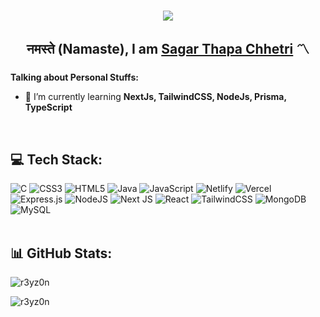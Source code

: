 <div align="center">
  
<br/>
  
 [![](https://visitcount.itsvg.in/api?id=r3yz0n&icon=5&color=0)](https://visitcount.itsvg.in)
 
</div>

###

<h2 align="center">नमस्ते (Namaste), I am <a href="https://prem.dev/" target="_blank">Sagar Thapa Chhetri</a> 〽️ </h2>

###


**Talking about Personal Stuffs:**

- 🌱 I’m currently learning **NextJs, TailwindCSS, NodeJs, Prisma, TypeScript**


<br/>

## 💻 Tech Stack:
<!---
Edit the language and tools from -> https://gprm.itsvg.in/
--->

![C](https://img.shields.io/badge/c-%2300599C.svg?style=for-the-badge&logo=c&logoColor=white) ![CSS3](https://img.shields.io/badge/css3-%231572B6.svg?style=for-the-badge&logo=css3&logoColor=white) ![HTML5](https://img.shields.io/badge/html5-%23E34F26.svg?style=for-the-badge&logo=html5&logoColor=white) ![Java](https://img.shields.io/badge/java-%23ED8B00.svg?style=for-the-badge&logo=java&logoColor=white) ![JavaScript](https://img.shields.io/badge/javascript-%23323330.svg?style=for-the-badge&logo=javascript&logoColor=%23F7DF1E) ![Netlify](https://img.shields.io/badge/netlify-%23000000.svg?style=for-the-badge&logo=netlify&logoColor=#00C7B7) ![Vercel](https://img.shields.io/badge/vercel-%23000000.svg?style=for-the-badge&logo=vercel&logoColor=white) ![Express.js](https://img.shields.io/badge/express.js-%23404d59.svg?style=for-the-badge&logo=express&logoColor=%2361DAFB) ![NodeJS](https://img.shields.io/badge/node.js-6DA55F?style=for-the-badge&logo=node.js&logoColor=white) ![Next JS](https://img.shields.io/badge/Next-black?style=for-the-badge&logo=next.js&logoColor=white) ![React](https://img.shields.io/badge/react-%2320232a.svg?style=for-the-badge&logo=react&logoColor=%2361DAFB) ![TailwindCSS](https://img.shields.io/badge/tailwindcss-%2338B2AC.svg?style=for-the-badge&logo=tailwind-css&logoColor=white) ![MongoDB](https://img.shields.io/badge/MongoDB-%234ea94b.svg?style=for-the-badge&logo=mongodb&logoColor=white) ![MySQL](https://img.shields.io/badge/mysql-%2300f.svg?style=for-the-badge&logo=mysql&logoColor=white)
<br/> <br/>

## 📊 GitHub Stats:

<!-- <p>&nbsp;<img align="center" src="https://github-readme-stats.vercel.app/api?username=r3yz0n&show_icons=true&locale=en&theme=dracula"
        alt="r3yz0n" />
</p> -->

<p><img align="center" src="https://github-readme-streak-stats.herokuapp.com/?user=r3yz0n&theme=dracula" alt="r3yz0n" /></p>
<p>
    <img align="center"
        src="https://github-readme-stats.vercel.app/api/top-langs?username=r3yz0n&show_icons=true&locale=en&theme=dracula"
        alt="r3yz0n"/>
</p>

<!---
r3yz0n/r3yz0n is a ✨ special ✨ repository because its `README.md` (this file) appears on your GitHub profile.
You can click the Preview link to take a look at your changes.
--->
